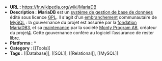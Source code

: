 - **URL :** https://fr.wikipedia.org/wiki/MariaDB
- **Description :**  **MariaDB** est un [système de gestion de base de données](https://fr.wikipedia.org/wiki/Syst%C3%A8me_de_gestion_de_base_de_donn%C3%A9es) édité sous licence [GPL](https://fr.wikipedia.org/wiki/Licence_publique_g%C3%A9n%C3%A9rale_GNU "Licence publique générale GNU"). Il s'agit d'un [embranchement](https://fr.wikipedia.org/wiki/Fork_(d%C3%A9veloppement_logiciel) "Fork (développement logiciel)") communautaire de [MySQL](https://fr.wikipedia.org/wiki/MySQL "MySQL") : la gouvernance du projet est assurée par la [fondation MariaDB](https://fr.wikipedia.org/wiki/MariaDB#Fondation_MariaDB)[3](https://fr.wikipedia.org/wiki/MariaDB#cite_note-3), et sa [maintenance](https://fr.wikipedia.org/wiki/Mainteneur#Mainteneur_de_logiciel_libre "Mainteneur") par la société [Monty Program AB](https://fr.wikipedia.org/wiki/MariaDB#Monty_Program_AB), créateur du projet[4](https://fr.wikipedia.org/wiki/MariaDB#cite_note-4). Cette gouvernance confère au logiciel l’assurance de rester [libre](https://fr.wikipedia.org/wiki/Logiciel_libre "Logiciel libre").
- **Platforms :** *
- **Category :** [[Tools]]
- **Tags :** [[Database]], [[SQL]], [[Relational]], [[MySQL]]